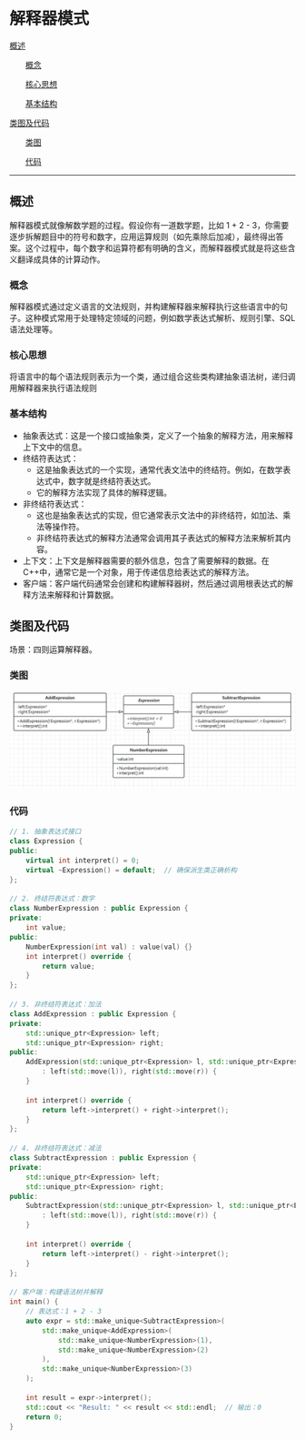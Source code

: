 ﻿# 解释器模式

[概述](#概述)

&emsp;&emsp;[概念](#概念)

&emsp;&emsp;[核心思想](#核心思想)

&emsp;&emsp;[基本结构](#基本结构)

[类图及代码](#类图及代码)

&emsp;&emsp;[类图](#类图)

&emsp;&emsp;[代码](#代码)

---

## 概述

解释器模式就像解数学题的过程。假设你有一道数学题，比如 1 + 2 - 3，你需要逐步拆解题目中的符号和数字，应用运算规则（如先乘除后加减），最终得出答案。这个过程中，每个数字和运算符都有明确的含义，而解释器模式就是将这些含义翻译成具体的计算动作。

### 概念

解释器模式通过定义语言的文法规则，并构建解释器来解释执行这些语言中的句子。这种模式常用于处理特定领域的问题，例如数学表达式解析、规则引擎、SQL语法处理等。

### 核心思想

将语言中的每个语法规则表示为一个类，通过组合这些类构建抽象语法树，递归调用解释器来执行语法规则

### 基本结构

- ​抽象表达式：这是一个接口或抽象类，定义了一个抽象的解释方法，用来解释上下文中的信息。
- 终结符表达式：
    - 这是抽象表达式的一个实现，通常代表文法中的终结符。例如，在数学表达式中，数字就是终结符表达式。
    - 它的解释方法实现了具体的解释逻辑。​
- 非终结符表达式：
    - 这也是抽象表达式的实现，但它通常表示文法中的非终结符，如加法、乘法等操作符。
    - 非终结符表达式的解释方法通常会调用其子表达式的解释方法来解析其内容。​
- 上下文：上下文是解释器需要的额外信息，包含了需要解释的数据。在C++中，通常它是一个对象，用于传递信息给表达式的解释方法。​
- 客户端：客户端代码通常会创建和构建解释器树，然后通过调用根表达式的解释方法来解释和计算数据。

## 类图及代码

场景：四则运算解释器。

### 类图

![解释器模式类图示例.png](../../res/4-title/解释器模式类图示例.png)

### 代码

```C++
// 1. 抽象表达式接口
class Expression {
public:
    virtual int interpret() = 0;
    virtual ~Expression() = default;  // 确保派生类正确析构
};

// 2. 终结符表达式：数字
class NumberExpression : public Expression {
private:
    int value;
public:
    NumberExpression(int val) : value(val) {}
    int interpret() override {
        return value;
    }
};

// 3. 非终结符表达式：加法
class AddExpression : public Expression {
private:
    std::unique_ptr<Expression> left;
    std::unique_ptr<Expression> right;
public:
    AddExpression(std::unique_ptr<Expression> l, std::unique_ptr<Expression> r)
        : left(std::move(l)), right(std::move(r)) {
    }

    int interpret() override {
        return left->interpret() + right->interpret();
    }
};

// 4. 非终结符表达式：减法
class SubtractExpression : public Expression {
private:
    std::unique_ptr<Expression> left;
    std::unique_ptr<Expression> right;
public:
    SubtractExpression(std::unique_ptr<Expression> l, std::unique_ptr<Expression> r)
        : left(std::move(l)), right(std::move(r)) {
    }

    int interpret() override {
        return left->interpret() - right->interpret();
    }
};

// 客户端：构建语法树并解释
int main() {
    // 表达式：1 + 2 - 3
    auto expr = std::make_unique<SubtractExpression>(
        std::make_unique<AddExpression>(
            std::make_unique<NumberExpression>(1),
            std::make_unique<NumberExpression>(2)
        ),
        std::make_unique<NumberExpression>(3)
    );

    int result = expr->interpret();
    std::cout << "Result: " << result << std::endl;  // 输出：0
    return 0;
}
```
